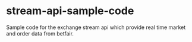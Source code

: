 # stream-api-sample-code
Sample code for the exchange stream api which provide real time market and order data from betfair.

